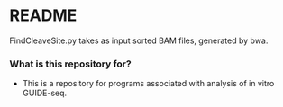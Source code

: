 # README #

FindCleaveSite.py takes as input sorted BAM files, generated by bwa.

### What is this repository for? ###

* This is a repository for programs associated with analysis of in vitro GUIDE-seq.
